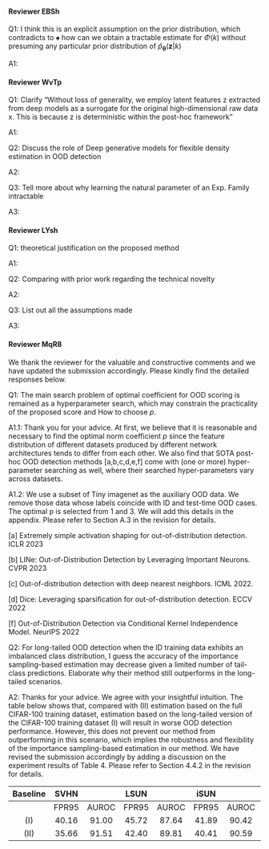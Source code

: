 #### Reviewer EBSh
Q1: I think this is an explicit assumption on the prior distribution, which contradicts to $\spadesuit$ how can we obtain a tractable estimate for $\Phi (k)$ without presuming any particular prior distribution of $\hat{p}_{\boldsymbol{\theta}}\left(\mathbf{z}|k \right)$

A1: 

#### Reviewer WvTp
Q1: Clarify “Without loss of generality, we employ latent features z extracted from deep models as a surrogate for the original high-dimensional raw data x. This is because z is deterministic within the post-hoc framework”

A1: 

Q2: Discuss the role of Deep generative models for flexible density estimation in OOD detection

A2:

Q3: Tell more about why learning the natural parameter of an Exp. Family intractable

A3:

#### Reviewer LYsh
Q1: theoretical justification on the proposed method

A1:

Q2: Comparing with prior work regarding the technical novelty

A2:

Q3: List out all the assumptions made

A3:

#### Reviewer MqR8
We thank the reviewer for the valuable and constructive comments and we have updated the submission accordingly. Please kindly find the detailed responses below.

Q1: The main search problem of optimal coefficient for OOD scoring is remained as a hyperparameter search, which may constrain the practicality of the proposed score and How to choose $p$.

A1.1: Thank you for your advice. At first, we believe that it is reasonable and necessary to find the optimal norm coefficient $p$ since the feature distribution of different datasets produced by different network architectures tends to differ from each other. We also find that SOTA post-hoc OOD detection methods [a,b,c,d,e,f] come with (one or more) hyper-parameter searching as well, where their searched hyper-parameters vary across datasets. 

A1.2: We use a subset of Tiny imagenet as the auxiliary OOD data. We remove those data whose labels coincide with ID and test-time OOD cases. The optimal p is selected from 1 and 3. We will add this details in the appendix. Please refer to Section A.3 in the revision for details.

[a] Extremely simple activation shaping for out-of-distribution detection. ICLR 2023

[b] LINe: Out-of-Distribution Detection by Leveraging Important Neurons. CVPR 2023

[c] Out-of-distribution detection with deep nearest neighbors. ICML 2022.

[d] Dice: Leveraging sparsification for out-of-distribution detection. ECCV 2022
 
[f] Out-of-Distribution Detection via Conditional Kernel Independence Model. NeurIPS 2022

Q2: For long-tailed OOD detection when the ID training data exhibits an imbalanced class distribution, I guess the accuracy of the importance sampling-based estimation may decrease given a limited number of tail-class predictions. Elaborate why their method still outperforms in the long-tailed scenarios.

A2:  Thanks for your advice. We agree with your insightful intuition. The table below shows that, compared with (II) estimation based on the full CIFAR-100 training dataset, estimation based on the long-tailed version of the CIFAR-100 training dataset (I) will result in worse OOD detection performance. However, this does not prevent our method from outperforming in this scenario, which implies the robustness and flexibility of the importance sampling-based estimation in our method. We have revised the submission accordingly by adding a discussion on the experiment results of Table 4. Please refer to Section 4.4.2 in the revision for details.

|      Baseline  |      SVHN    |              |      LSUN    |              |      iSUN    |              |     Textures    |              |     Places       |              |     Average    |              |
|:--------------:|:------------:|:------------:|:------------:|:------------:|:------------:|:------------:|:---------------:|:------------:|:----------------:|:------------:|:--------------:|:------------:|
|                |     FPR95    |     AUROC    |     FPR95    |     AUROC    |     FPR95    |     AUROC    |       FPR95     |     AUROC    |       FPR95      |     AUROC    |      FPR95     |     AUROC    |
|       (I)      |     40.16    |     91.00    |     45.72    |     87.64    |     41.89    |     90.42    |       40.50     |     86.80    |       91.74      |     58.44    |      52.00     |     82.86    |
|       (II)     |     35.66    |     91.51    |     42.40    |     89.81    |     40.41    |     90.59    |       34.54     |     88.90    |       89.28      |     62.84    |      48.46     |     84.73    |
